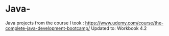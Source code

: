 # Java-
Java projects from the course I took : https://www.udemy.com/course/the-complete-java-development-bootcamp/
Updated to: Workbook 4.2

